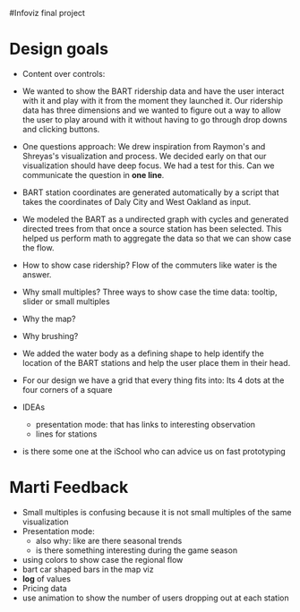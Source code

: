 #Infoviz final project

# Design goals
- Content over controls:
- We wanted to show the BART ridership data and have the user interact with it and play with it from the moment they launched it. Our ridership data has three dimensions and we wanted to figure out a way to allow the user to play around with it without having to go through drop downs and clicking buttons.

- One questions approach: We drew inspiration from Raymon's and Shreyas's visualization and process. We decided early on that our visualization should have deep focus. We had a test for this. Can we communicate the question in **one line**.
	
- BART station coordinates are generated automatically by a script that takes the coordinates of Daly City and West Oakland as input.
- We modeled the BART as a undirected graph with cycles and generated directed trees from that once a source station has been selected. This helped us perform math to aggregate the data so that we can show case the flow.
- How to show case ridership? Flow of the commuters like water is the answer.


- Why small multiples? Three ways to show case the time data: tooltip, slider or small multiples

- Why the map? 
- Why brushing?
- We added the water body as a defining shape to help identify the location of the BART stations and help the user place them in their head.
- For our design we have a grid that every thing fits into: Its 4 dots at the four corners of a square 


- IDEAs
	- presentation mode: that has links to interesting observation
	- lines for stations
	
	
- is there some one at the iSchool who can advice us on fast prototyping

# Marti Feedback
- Small multiples is confusing because it is not small multiples of the same visualization
 - Presentation mode: 
	- also why: like are there seasonal trends
	- is there something interesting during the game season
- using colors to show case the regional flow
- bart car shaped bars in the map viz
- **log** of values
- Pricing data
- use animation to show the number of users dropping out at each station